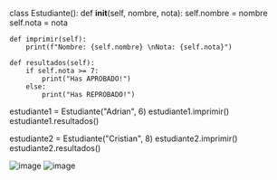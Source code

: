 class Estudiante():
    def __init__(self, nombre, nota):
        self.nombre = nombre
        self.nota = nota

    def imprimir(self):
        print(f"Nombre: {self.nombre} \nNota: {self.nota}")

    def resultados(self):
        if self.nota >= 7:
            print("Has APROBADO!")
        else:
            print("Has REPROBADO!")

estudiante1 = Estudiante("Adrian", 6)
estudiante1.imprimir()
estudiante1.resultados()

estudiante2 = Estudiante("Cristian", 8)
estudiante2.imprimir()
estudiante2.resultados()

![image](https://github.com/user-attachments/assets/efcd79c3-4804-4b80-b393-bc19ec4e82a4)
![image](https://github.com/user-attachments/assets/21674045-14f6-4850-9418-11f4a426caa5)
